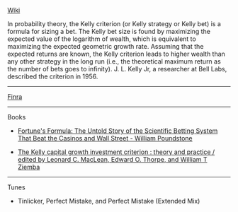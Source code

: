 [Wiki](https://en.wikipedia.org/wiki/Kelly_criterion)

In probability theory, the Kelly criterion (or Kelly strategy or Kelly bet) is a formula for sizing a bet. The Kelly bet size is found by maximizing the expected value of the logarithm of wealth, which is equivalent to maximizing the expected geometric growth rate. Assuming that the expected returns are known, the Kelly criterion leads to higher wealth than any other strategy in the long run (i.e., the theoretical maximum return as the number of bets goes to infinity). J. L. Kelly Jr, a researcher at Bell Labs, described the criterion in 1956.

- - - -

[Finra](https://www.finra.org/#/)

- - - - 

Books

* [Fortune's Formula: The Untold Story of the Scientific Betting System That Beat the Casinos and Wall Street - William Poundstone](https://www.goodreads.com/en/book/show/186124)

* [The Kelly capital growth investment criterion : theory and practice / edited by Leonard C. MacLean, Edward O. Thorpe, and  William T Ziemba](https://www.worldscientific.com/worldscibooks/10.1142/7598#t=aboutBook)

- - - - 

Tunes

* Tinlicker, Perfect Mistake, and Perfect Mistake (Extended Mix)
